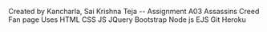 Created by Kancharla, Sai Krishna Teja  -- Assignment A03
Assassins Creed Fan page 
Uses 
HTML 
CSS 
JS 
JQuery 
Bootstrap 
Node js 
EJS 
Git 
Heroku 
